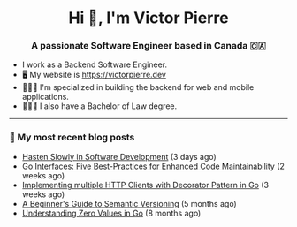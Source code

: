 <h1 align="center">Hi 👋, I'm Victor Pierre</h1>
<h3 align="center">A passionate Software Engineer based in Canada 🇨🇦</h3>

- I work as a Backend Software Engineer.
- 🖥 My website is https://victorpierre.dev
- 👨🏻‍💻 I'm specialized in building the backend for web and mobile applications.
- 👨🏻‍⚖️ I also have a Bachelor of Law degree.

---

### 📝 My most recent blog posts

- [Hasten Slowly in Software Development](https://victorpierre.dev/articles/festina-lente/) (3 days ago)
- [Go Interfaces: Five Best-Practices for Enhanced Code Maintainability](https://victorpierre.dev/articles/go-interface-best-practices/) (2 weeks ago)
- [Implementing multiple HTTP Clients with Decorator Pattern in Go](https://victorpierre.dev/articles/decorator-pattern-in-go/) (3 weeks ago)
- [A Beginner&#39;s Guide to Semantic Versioning](https://victorpierre.dev/articles/beginners-guide-semantic-versioning/) (5 months ago)
- [Understanding Zero Values in Go](https://victorpierre.dev/articles/zero-values-in-go/) (8 months ago)
